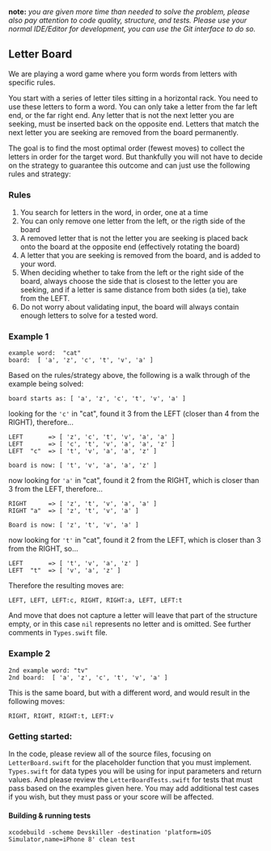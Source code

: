 **note:** *you are given more time than needed to solve the problem, please also pay attention to code quality, structure, and tests.  Please use your normal IDE/Editor for development, you can use the Git interface to do so.*

## Letter Board

We are playing a word game where you form words from letters with specific rules.

You start with a series of letter tiles sitting in a horizontal rack.  You need to use these letters to form a word. You can only take a letter from the far left end, or the far right end.  Any letter that is not the next letter you are seeking, must be inserted back on the opposite end.  Letters that match the next letter you are seeking are removed from the board permanently. 

The goal is to find the most optimal order (fewest moves) to collect the letters in order for the target word.  But thankfully you will not have to decide on the strategy to guarantee this outcome and can just use the following rules and strategy:

### Rules

1.  You search for letters in the word, in order, one at a time
2.  You can only remove one letter from the left, or the rigth side of the board
3.  A removed letter that is not the letter you are seeking is placed back onto the board at the opposite end (effectively rotating the board)
4.  A letter that you are seeking is removed from the board, and is added to your word.
5.  When deciding whether to take from the left or the right side of the board, always choose the side that is closest to the letter you are seeking, and if a letter is same distance from both sides (a tie), take from the LEFT.
6.  Do not worry about validating input, the board will always contain enough letters to solve for a tested word.

### Example 1

```
example word:  "cat"
board:  [ 'a', 'z', 'c', 't', 'v', 'a' ]
```

Based on the rules/strategy above, the following is a walk through of the example being solved:

```
board starts as: [ 'a', 'z', 'c', 't', 'v', 'a' ]
```

looking for the `'c'` in "cat", found it 3 from the LEFT (closer than 4 from the RIGHT), therefore...

```
LEFT       => [ 'z', 'c', 't', 'v', 'a', 'a' ]
LEFT       => [ 'c', 't', 'v', 'a', 'a', 'z' ]
LEFT  "c"  => [ 't', 'v', 'a', 'a', 'z' ]

board is now: [ 't', 'v', 'a', 'a', 'z' ]
```

now looking for `'a'` in "cat", found it 2 from the RIGHT, which is closer than 3 from the LEFT, therefore...

```
RIGHT      => [ 'z', 't', 'v', 'a', 'a' ]
RIGHT "a"  => [ 'z', 't', 'v', 'a' ]

Board is now: [ 'z', 't', 'v', 'a' ]
```

now looking for `'t'` in "cat", found it 2 from the LEFT, which is closer than 3 from the RIGHT, so...

```
LEFT       => [ 't', 'v', 'a', 'z' ]
LEFT  "t"  => [ 'v', 'a', 'z' ]
```

Therefore the resulting moves are:

```
LEFT, LEFT, LEFT:c, RIGHT, RIGHT:a, LEFT, LEFT:t
```

And move that does not capture a letter will leave that part of the structure empty, or in this case `nil` represents no letter and is omitted. See further comments in `Types.swift` file.

### Example 2

```
2nd example word: "tv"
2nd board:  [ 'a', 'z', 'c', 't', 'v', 'a' ]
```

This is the same board, but with a different word, and would result in the following moves:

```
RIGHT, RIGHT, RIGHT:t, LEFT:v
```

### Getting started:

In the code, please review all of the source files, focusing on `LetterBoard.swift` for the placeholder function that you must implement. `Types.swift` for data types you will be using for input parameters and return values. And please review the `LetterBoardTests.swift` for tests that must pass based on the examples given here.  You may add additional test cases if you wish, but they must pass or your score will be affected.

#### Building & running tests

```
xcodebuild -scheme Devskiller -destination 'platform=iOS Simulator,name=iPhone 8' clean test
```

